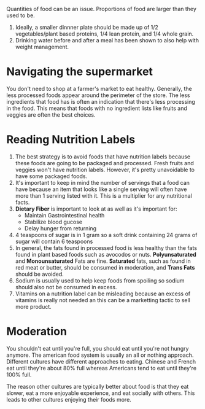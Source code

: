 Quantities of food can be an issue. Proportions of food are larger than they used to be. 

1. Ideally, a smaller dinnner plate should be made up of 1/2 vegetables/plant based proteins, 1/4 lean protein, and 1/4 whole grain.
2. Drinking water before and after a meal has been shown to also help with weight management.

# Navigating the supermarket

You don't need to shop at a farmer's market to eat healthy. Generally, the less processed foods appear around the perimeter of the store. The less ingredients that food has is often an indication that there's less processing in the food. This means that foods with no ingredient lists like fruits and veggies are often the best choices.

# Reading Nutrition Labels

1. The best strategy is to avoid foods that have nutrition labels because these foods are going to be packaged and processed. Fresh fruits and veggies won't have nutrition labels. However, it's pretty unavoidable to have some packaged foods. 
2. It's important to keep in mind the number of servings that a food can have because an item that looks like a single serving will often have more than 1 serving listed with it. This is a multiplier for any nutritional facts.
3. **Dietary Fiber** is important to look at as well as it's important for:
    * Maintain Gastrointestinal health
    * Stabilize blood gucose
    * Delay hunger from returning
4. 4 teaspoons of sugar is in 1 gram so a soft drink containing 24 grams of sugar will contain 6 teaspoons
5. In general, the fats found in processed food is less healthy than the fats found in plant based foods such as avocodos or nuts. **Polyunsaturated** and **Monounsaturated** Fats are fine. **Saturated** fats, such as found in red meat or butter, should be consumed in moderation, and **Trans Fats** should be avoided.
6. Sodium is usually used to help keep foods from spoiling so sodium should also not be consumed in excess.
7. Vitamins on a nutrition label can be misleading because an excess of vitamins is really not needed an this can be a marketting tactic to sell more product.

# Moderation

You shouldn't eat until you're full, you should eat until you're not hungry anymore. The american food system is usually an all or nothing approach. Different cultures have different approaches to eating. Chinese and French eat until they're about 80% full whereas Americans tend to eat until they're 100% full.

The reason other cultures are typically better about food is that they eat slower, eat a more enjoyable experience, and eat socially with others. This leads to other cultures enjoying their foods more.